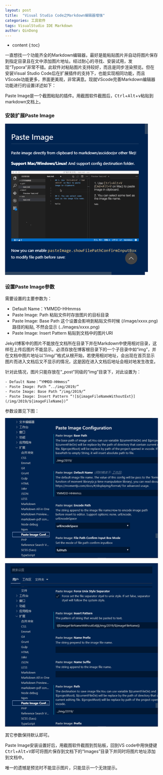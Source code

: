 ```yaml
---
layout: post
title:  "Visual Studio Code之Markdown编辑器增强"
categories: 工具软件
tags: VisualStudio IDE Markdown
author: QinDong
---
```

* content
{:toc}

一直想找一个功能齐全的Markdown编辑器，最好是能粘贴图片并自动将图片保存到指定目录且在文中添加图片地址。经过耐心的寻找、安装试用，发现“Typora”非常不错。此软件对粘贴图片支持较好，而且是同步渲染预览。但在安装Visual Studio Code后在扩展插件的支持下，也能实现相同功能，而且VScode功能更多，界面更美观，非常满意。现就VScode完善Markdown编辑器功能进行的设置详述如下：




Paste Image是一个截图粘贴的插件。用截图软件截图后，<kbd>Ctrl</kbd>+<kbd>Alt</kbd>+<kbd>v</kbd>粘贴到markdown文档上。

### 安装扩展Paste Image

![20190920-201140](/img/2019/20190920-201140.png)

### 设置Paste Image参数

需要设置的主要参数为：

- Default Name：YMMDD-HHmmss
- Paste Image: Path 粘贴文件时存放图片的目标目录
- Paste Image: Base Path 这个设置会影响到粘贴文件时候 (/image/xxxx.png) 路径的粘贴, 不然会显示 (../images/xxxx.png)
- Paste Image: Insert Pattern 粘贴到文档中的图片URI


Jekyll博客中的图片不能放在文档所在目录下并在Markdown中使用相对目录，这样在上传后图片不能显示。必须存放在博客根目录下的一个子目录中如“img”，并在文档中图片地址以“/img/”格式从根开始，若使用相对地址，会出现在首页显示图片而进入文档后又不显示的情况，这是因在进入文档后地址会相对地发生改变。

针对此情况，图片只能存放在“_post”同级的“img”目录下，对此设置为：

```
- Default Name：“YMMDD-HHmmss”
- Paste Image: Path “../img/2019/”
- Paste Image: Base Path “/img/2019/”
- Paste Image: Insert Pattern “![${imageFileNameWithoutExt}](/img/2019/${imageFileName})”
```

参数设置见下图：

![20190920-201449](/img/2019/20190920-201449.png)

![20190920-201653](/img/2019/20190920-201653.png)

其它参数保持默认即可。

Paste Image安装设置好后，用截图软件截图到剪贴板，回到VS code中用快捷键<kbd>Ctrl</kbd>+<kbd>Alt</kbd>+<kbd>V</kbd>即可将图片保存到文档下的“Images”目录下并同时将图片地址添加到文档中。

唯一的遗憾是预览时不能显示图片，只能显示一个无效提示。

